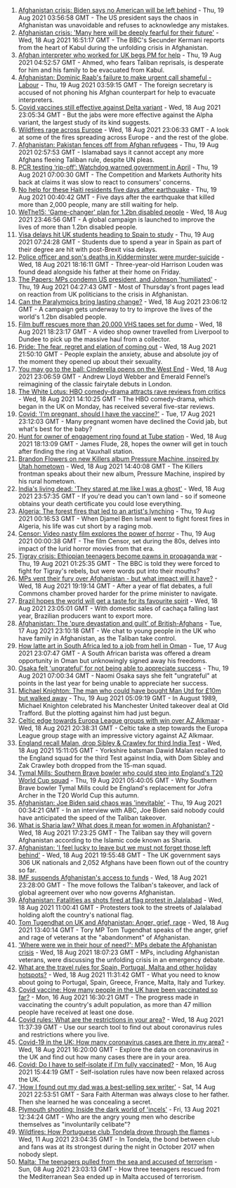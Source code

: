 1. [Afghanistan crisis: Biden says no American will be left behind](https://www.bbc.co.uk/news/world-asia-58264917) - Thu, 19 Aug 2021 03:56:58 GMT - The US president says the chaos in Afghanistan was unavoidable and refuses to acknowledge any mistakes.
2. [Afghanistan crisis: 'Many here will be deeply fearful for their future'](https://www.bbc.co.uk/news/world-asia-58262874) - Wed, 18 Aug 2021 16:51:17 GMT - The BBC's Secunder Kermani reports from the heart of Kabul during the unfolding crisis in Afghanistan.
3. [Afghan interpreter who worked for UK begs PM for help](https://www.bbc.co.uk/news/uk-58264397) - Thu, 19 Aug 2021 04:52:57 GMT - Ahmed, who fears Taliban reprisals, is desperate for him and his family to be evacuated from Kabul.
4. [Afghanistan: Dominic Raab's failure to make urgent call shameful - Labour](https://www.bbc.co.uk/news/uk-58265160) - Thu, 19 Aug 2021 03:59:15 GMT - The foreign secretary is accused of not phoning his Afghan counterpart for help to evacuate interpreters.
5. [Covid vaccines still effective against Delta variant](https://www.bbc.co.uk/news/health-58257863) - Wed, 18 Aug 2021 23:05:34 GMT - But the jabs were more effective against the Alpha variant, the largest study of its kind suggests.
6. [Wildfires rage across Europe](https://www.bbc.co.uk/news/world-58257998) - Wed, 18 Aug 2021 23:06:33 GMT - A look at some of the fires spreading across Europe - and the rest of the globe.
7. [Afghanistan: Pakistan fences off from Afghan refugees](https://www.bbc.co.uk/news/world-asia-58187983) - Thu, 19 Aug 2021 02:57:53 GMT - Islamabad says it cannot accept any more Afghans fleeing Taliban rule, despite UN pleas.
8. [PCR testing ‘rip-off’: Watchdog warned government in April](https://www.bbc.co.uk/news/business-58263523) - Thu, 19 Aug 2021 07:00:30 GMT - The Competition and Markets Authority hits back at claims it was slow to react to consumers' concerns.
9. [No help for these Haiti residents five days after earthquake](https://www.bbc.co.uk/news/world-latin-america-58264717) - Thu, 19 Aug 2021 00:40:42 GMT - Five days after the earthquake that killed more than 2,000 people, many are still waiting for help.
10. [WeThe15: 'Game-changer' plan for 1.2bn disabled people](https://www.bbc.co.uk/news/disability-58231022) - Wed, 18 Aug 2021 23:46:56 GMT - A global campaign is launched to improve the lives of more than 1.2bn disabled people.
11. [Visa delays hit UK students heading to Spain to study](https://www.bbc.co.uk/news/education-58247963) - Thu, 19 Aug 2021 07:24:28 GMT - Students due to spend a year in Spain as part of their degree are hit with post-Brexit visa delays.
12. [Police officer and son's deaths in Kidderminster were murder-suicide](https://www.bbc.co.uk/news/uk-england-hereford-worcester-58263531) - Wed, 18 Aug 2021 18:16:11 GMT - Three-year-old Harrison Louden was found dead alongside his father at their home on Friday.
13. [The Papers: MPs condemn US president, and Johnson 'humiliated'](https://www.bbc.co.uk/news/blogs-the-papers-58264267) - Thu, 19 Aug 2021 04:27:43 GMT - Most of Thursday's front pages lead on reaction from UK politicians to the crisis in Afghanistan.
14. [Can the Paralympics bring lasting change?](https://www.bbc.co.uk/news/uk-58260253) - Wed, 18 Aug 2021 23:06:12 GMT - A campaign gets underway to try to improve the lives of the world's 1.2bn disabled people.
15. [Film buff rescues more than 20,000 VHS tapes set for dump](https://www.bbc.co.uk/news/uk-scotland-tayside-central-58261702) - Wed, 18 Aug 2021 18:23:17 GMT - A video shop owner travelled from Liverpool to Dundee to pick up the massive haul from a collector.
16. [Pride: The fear, regret and elation of coming out](https://www.bbc.co.uk/news/uk-wales-58255735) - Wed, 18 Aug 2021 21:50:10 GMT - People explain the anxiety, abuse and absolute joy of the moment they opened up about their sexuality.
17. [You may go to the ball: Cinderella opens on the West End](https://www.bbc.co.uk/news/entertainment-arts-58260252) - Wed, 18 Aug 2021 23:06:59 GMT - Andrew Lloyd Webber and Emerald Fennel’s reimagining of the classic fairytale debuts in London.
18. [The White Lotus: HBO comedy-drama attracts rave reviews from critics](https://www.bbc.co.uk/news/entertainment-arts-58254855) - Wed, 18 Aug 2021 14:10:25 GMT - The HBO comedy-drama, which began in the UK on Monday, has received several five-star reviews.
19. [Covid: 'I'm pregnant, should I have the vaccine?'](https://www.bbc.co.uk/news/uk-england-london-58089039) - Tue, 17 Aug 2021 23:12:03 GMT - Many pregnant women have declined the Covid jab, but what's best for the baby?
20. [Hunt for owner of engagement ring found at Tube station](https://www.bbc.co.uk/news/uk-england-london-58235968) - Wed, 18 Aug 2021 18:13:09 GMT - James Flude, 28, hopes the owner will get in touch after finding the ring at Vauxhall station.
21. [Brandon Flowers on new Killers album Pressure Machine, inspired by Utah hometown](https://www.bbc.co.uk/news/entertainment-arts-58257999) - Wed, 18 Aug 2021 14:40:08 GMT - The Killers frontman speaks about their new album, Pressure Machine, inspired by his rural hometown.
22. [India's living dead: 'They stared at me like I was a ghost'](https://www.bbc.co.uk/news/stories-58259497) - Wed, 18 Aug 2021 23:57:35 GMT - If you're dead you can't own land - so if someone obtains your death certificate you could lose everything.
23. [Algeria: The forest fires that led to an artist's lynching](https://www.bbc.co.uk/news/world-africa-58260855) - Thu, 19 Aug 2021 00:16:53 GMT - When Djamel Ben Ismail went to fight forest fires in Algeria, his life was cut short by a raging mob.
24. [Censor: Video nasty film explores the power of horror](https://www.bbc.co.uk/news/entertainment-arts-58246426) - Thu, 19 Aug 2021 00:00:38 GMT - The film Censor, set during the 80s, delves into impact of the lurid horror movies from that era.
25. [Tigray crisis: Ethiopian teenagers become pawns in propaganda war](https://www.bbc.co.uk/news/world-africa-58189395) - Thu, 19 Aug 2021 01:25:35 GMT - The BBC is told they were forced to fight for Tigray's rebels, but were words put into their mouths?
26. [MPs vent their fury over Afghanistan - but what impact will it have?](https://www.bbc.co.uk/news/uk-politics-58256616) - Wed, 18 Aug 2021 19:19:14 GMT - After a year of flat debates, a full Commons chamber proved harder for the prime minister to navigate.
27. [Brazil hopes the world will get a taste for its favourite spirit](https://www.bbc.co.uk/news/business-58241729) - Wed, 18 Aug 2021 23:05:01 GMT - With domestic sales of cachaça falling last year, Brazilian producers want to export more.
28. [Afghanistan: The 'pure devastation and guilt' of British-Afghans](https://www.bbc.co.uk/news/newsbeat-58242443) - Tue, 17 Aug 2021 23:10:18 GMT - We chat to young people in the UK who have family in Afghanistan, as the Taliban take control.
29. [How latte art in South Africa led to a job from hell in Oman](https://www.bbc.co.uk/news/world-africa-57990393) - Tue, 17 Aug 2021 23:07:47 GMT - A South African barista was offered a dream opportunity in Oman but unknowingly signed away his freedoms.
30. [Osaka felt 'ungrateful' for not being able to appreciate success](https://www.bbc.co.uk/sport/tennis/58264090) - Thu, 19 Aug 2021 07:00:34 GMT - Naomi Osaka says she felt "ungrateful" at points in the last year for being unable to appreciate her success.
31. [Michael Knighton: The man who could have bought Man Utd for £10m but walked away](https://www.bbc.co.uk/sport/football/58233755) - Thu, 19 Aug 2021 05:09:19 GMT - In August 1989, Michael Knighton celebrated his Manchester United takeover deal at Old Trafford. But the plotting against him had just begun.
32. [Celtic edge towards Europa League groups with win over AZ Alkmaar](https://www.bbc.co.uk/sport/football/58215272) - Wed, 18 Aug 2021 20:38:31 GMT - Celtic take a step towards the Europa League group stage with an impressive victory against AZ Alkmaar.
33. [England recall Malan, drop Sibley & Crawley for third India Test](https://www.bbc.co.uk/sport/cricket/58259484) - Wed, 18 Aug 2021 15:11:05 GMT - Yorkshire batsman Dawid Malan recalled to the England squad for the third Test against India, with Dom Sibley and Zak Crawley both dropped from the 15-man squad.
34. [Tymal Mills: Southern Brave bowler who could step into England's T20 World Cup squad](https://www.bbc.co.uk/sport/cricket/58218715) - Thu, 19 Aug 2021 05:40:05 GMT - Why Southern Brave bowler Tymal Mills could be England's replacement for Jofra Archer in the T20 World Cup this autumn.
35. [Afghanistan: Joe Biden said chaos was 'inevitable'](https://www.bbc.co.uk/news/world-us-canada-58264718) - Thu, 19 Aug 2021 00:34:21 GMT - In an interview with ABC, Joe Biden said nobody could have anticipated the speed of the Taliban takeover.
36. [What is Sharia law? What does it mean for women in Afghanistan?](https://www.bbc.co.uk/news/world-27307249) - Wed, 18 Aug 2021 17:23:25 GMT - The Taliban say they will govern Afghanistan according to the Islamic code known as Sharia.
37. [Afghanistan: 'I feel lucky to leave but we must not forget those left behind'](https://www.bbc.co.uk/news/uk-58259520) - Wed, 18 Aug 2021 19:55:48 GMT - The UK government says 306 UK nationals and 2,052 Afghans have been flown out of the country so far.
38. [IMF suspends Afghanistan's access to funds](https://www.bbc.co.uk/news/business-58263525) - Wed, 18 Aug 2021 23:28:00 GMT - The move follows the Taliban's takeover, and lack of global agreement over who now governs Afghanistan.
39. [Afghanistan: Fatalities as shots fired at flag protest in Jalalabad](https://www.bbc.co.uk/news/world-asia-58255118) - Wed, 18 Aug 2021 11:00:41 GMT - Protesters took to the streets of Jalalabad holding aloft the country's national flag.
40. [Tom Tugendhat on UK and Afghanistan: Anger, grief, rage](https://www.bbc.co.uk/news/uk-politics-58259509) - Wed, 18 Aug 2021 13:40:14 GMT - Tory MP Tom Tugendhat speaks of the anger, grief and rage of veterans at the "abandonment" of Afghanistan.
41. ['Where were we in their hour of need?': MPs debate the Afghanistan crisis](https://www.bbc.co.uk/news/uk-politics-58257781) - Wed, 18 Aug 2021 18:07:23 GMT - MPs, including Afghanistan veterans, were discussing the unfolding crisis in an emergency debate.
42. [What are the travel rules for Spain, Portugal, Malta and other holiday hotspots?](https://www.bbc.co.uk/news/explainers-56997931) - Wed, 18 Aug 2021 11:31:42 GMT - What you need to know about going to Portugal, Spain, Greece, France, Malta, Italy and Turkey.
43. [Covid vaccine: How many people in the UK have been vaccinated so far?](https://www.bbc.co.uk/news/health-55274833) - Mon, 16 Aug 2021 16:30:21 GMT - The progress made in vaccinating the country's adult population, as more than 47 million people have received at least one dose.
44. [Covid rules: What are the restrictions in your area?](https://www.bbc.co.uk/news/uk-54373904) - Wed, 18 Aug 2021 11:37:39 GMT - Use our search tool to find out about coronavirus rules and restrictions where you live.
45. [Covid-19 in the UK: How many coronavirus cases are there in my area?](https://www.bbc.co.uk/news/uk-51768274) - Wed, 18 Aug 2021 16:20:00 GMT - Explore the data on coronavirus in the UK and find out how many cases there are in your area.
46. [Covid: Do I have to self-isolate if I'm fully vaccinated?](https://www.bbc.co.uk/news/explainers-54239922) - Mon, 16 Aug 2021 15:44:19 GMT - Self-isolation rules have now been relaxed across the UK.
47. ['How I found out my dad was a best-selling sex writer'](https://www.bbc.co.uk/news/stories-58171940) - Sat, 14 Aug 2021 22:53:51 GMT - Sara Faith Alterman was always close to her father. Then she learned he was concealing a secret.
48. [Plymouth shooting: Inside the dark world of 'incels'](https://www.bbc.co.uk/news/blogs-trending-44053828) - Fri, 13 Aug 2021 12:34:24 GMT - Who are the angry young men who describe themselves as "involuntarily celibate"?
49. [Wildfires: How Portuguese club Tondela drove through the flames](https://www.bbc.co.uk/sport/football/58101546) - Wed, 11 Aug 2021 23:04:35 GMT - In Tondela, the bond between club and fans was at its strongest during the night in October 2017 when nobody slept.
50. [Malta: The teenagers pulled from the sea and accused of terrorism](https://www.bbc.co.uk/news/world-57988934) - Sun, 08 Aug 2021 23:03:13 GMT - How three teenagers rescued from the Mediterranean Sea ended up in Malta accused of terrorism.
